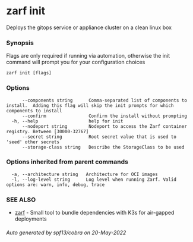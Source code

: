 # zarf init

Deploys the gitops service or appliance cluster on a clean linux box

### Synopsis

Flags are only required if running via automation, otherwise the init command will prompt you for your configuration choices

```
zarf init [flags]
```

### Options

```
      --components string      Comma-separated list of components to install.  Adding this flag will skip the init prompts for which components to install
      --confirm                Confirm the install without prompting
  -h, --help                   help for init
      --nodeport string        Nodeport to access the Zarf container registry. Between [30000-32767]
      --secret string          Root secret value that is used to 'seed' other secrets
      --storage-class string   Describe the StorageClass to be used
```

### Options inherited from parent commands

```
  -a, --architecture string   Architecture for OCI images
  -l, --log-level string      Log level when running Zarf. Valid options are: warn, info, debug, trace
```

### SEE ALSO

* [zarf](./zarf)	 - Small tool to bundle dependencies with K3s for air-gapped deployments

###### Auto generated by spf13/cobra on 20-May-2022
